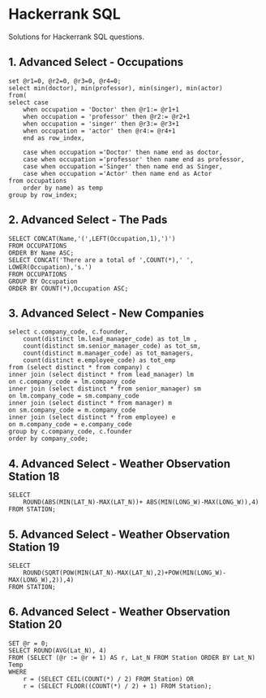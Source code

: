 # Hackerrank SQL
Solutions for Hackerrank SQL questions.

## 1. Advanced Select - Occupations
```
set @r1=0, @r2=0, @r3=0, @r4=0;
select min(doctor), min(professor), min(singer), min(actor)
from(
select case
    when occupation = 'Doctor' then @r1:= @r1+1
    when occupation = 'professor' then @r2:= @r2+1
    when occupation = 'singer' then @r3:= @r3+1
    when occupation = 'actor' then @r4:= @r4+1 
    end as row_index,
    
    case when occupation ='Doctor' then name end as doctor,
    case when occupation ='professor' then name end as professor,
    case when occupation ='Singer' then name end as Singer,
    case when occupation ='Actor' then name end as Actor 
from occupations
    order by name) as temp
group by row_index;
```


## 2. Advanced Select - The Pads
```
SELECT CONCAT(Name,'(',LEFT(Occupation,1),')')
FROM OCCUPATIONS
ORDER BY Name ASC;
SELECT CONCAT('There are a total of ',COUNT(*),' ', LOWER(Occupation),'s.')
FROM OCCUPATIONS
GROUP BY Occupation
ORDER BY COUNT(*),Occupation ASC;
```

## 3. Advanced Select - New Companies
```
select c.company_code, c.founder, 
    count(distinct lm.lead_manager_code) as tot_lm , 
    count(distinct sm.senior_manager_code) as tot_sm,
    count(distinct m.manager_code) as tot_managers, 
    count(distinct e.employee_code) as tot_emp
from (select distinct * from company) c
inner join (select distinct * from lead_manager) lm
on c.company_code = lm.company_code
inner join (select distinct * from senior_manager) sm
on lm.company_code = sm.company_code
inner join (select distinct * from manager) m
on sm.company_code = m.company_code 
inner join (select distinct * from employee) e
on m.company_code = e.company_code
group by c.company_code, c.founder
order by company_code;
```

## 4. Advanced Select - Weather Observation Station 18
```
SELECT 
    ROUND(ABS(MIN(LAT_N)-MAX(LAT_N))+ ABS(MIN(LONG_W)-MAX(LONG_W)),4)
FROM STATION;
```

## 5. Advanced Select - Weather Observation Station 19
```
SELECT 
    ROUND(SQRT(POW(MIN(LAT_N)-MAX(LAT_N),2)+POW(MIN(LONG_W)-MAX(LONG_W),2)),4)
FROM STATION;
```

## 6. Advanced Select - Weather Observation Station 20
```
SET @r = 0;
SELECT ROUND(AVG(Lat_N), 4)
FROM (SELECT (@r := @r + 1) AS r, Lat_N FROM Station ORDER BY Lat_N) Temp
WHERE
    r = (SELECT CEIL(COUNT(*) / 2) FROM Station) OR
    r = (SELECT FLOOR((COUNT(*) / 2) + 1) FROM Station);
```
